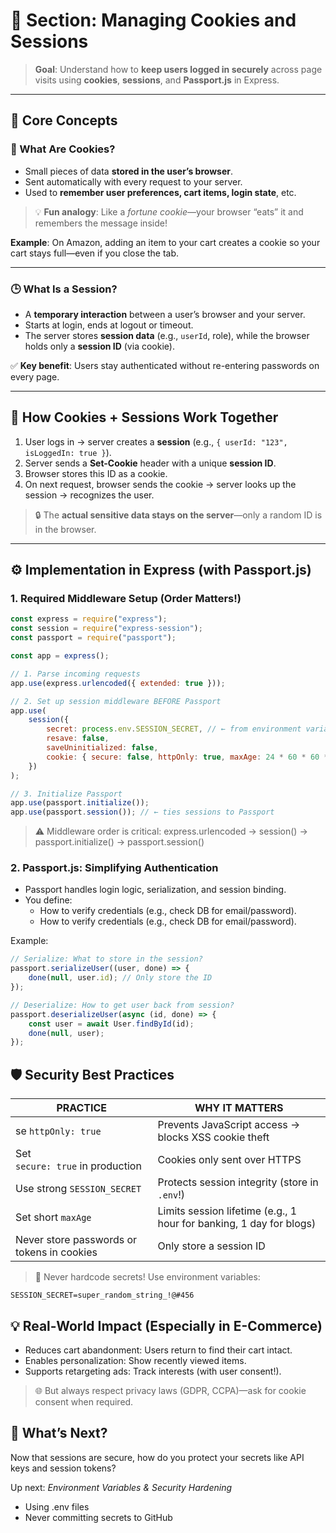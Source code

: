 # 🍪 Section: Managing Cookies and Sessions

> **Goal**: Understand how to **keep users logged in securely** across page visits using **cookies**, **sessions**, and **Passport.js** in Express.

---

## 🧠 Core Concepts

### 🍪 What Are Cookies?

- Small pieces of data **stored in the user’s browser**.
- Sent automatically with every request to your server.
- Used to **remember user preferences, cart items, login state**, etc.

> 💡 **Fun analogy**: Like a _fortune cookie_—your browser “eats” it and remembers the message inside!

**Example**:
On Amazon, adding an item to your cart creates a cookie so your cart stays full—even if you close the tab.

---

### 🕒 What Is a Session?

- A **temporary interaction** between a user’s browser and your server.
- Starts at login, ends at logout or timeout.
- The server stores **session data** (e.g., `userId`, role), while the browser holds only a **session ID** (via cookie).

✅ **Key benefit**: Users stay authenticated without re-entering passwords on every page.

---

## 🔗 How Cookies + Sessions Work Together

1. User logs in → server creates a **session** (e.g., `{ userId: "123", isLoggedIn: true }`).
2. Server sends a **Set-Cookie** header with a unique **session ID**.
3. Browser stores this ID as a cookie.
4. On next request, browser sends the cookie → server looks up the session → recognizes the user.

> 🔒 The **actual sensitive data stays on the server**—only a random ID is in the browser.

---

## ⚙️ Implementation in Express (with Passport.js)

### 1. **Required Middleware Setup (Order Matters!)**

```javascript
const express = require("express");
const session = require("express-session");
const passport = require("passport");

const app = express();

// 1. Parse incoming requests
app.use(express.urlencoded({ extended: true }));

// 2. Set up session middleware BEFORE Passport
app.use(
	session({
		secret: process.env.SESSION_SECRET, // ← from environment variables!
		resave: false,
		saveUninitialized: false,
		cookie: { secure: false, httpOnly: true, maxAge: 24 * 60 * 60 * 1000 }, // 1 day
	})
);

// 3. Initialize Passport
app.use(passport.initialize());
app.use(passport.session()); // ← ties sessions to Passport
```

> ⚠️ Middleware order is critical:
> express.urlencoded → session() → passport.initialize() → passport.session()

### 2. Passport.js: Simplifying Authentication

- Passport handles login logic, serialization, and session binding.
- You define:
  - How to verify credentials (e.g., check DB for email/password).
  - How to verify credentials (e.g., check DB for email/password).

Example:

```javascript
// Serialize: What to store in the session?
passport.serializeUser((user, done) => {
	done(null, user.id); // Only store the ID
});

// Deserialize: How to get user back from session?
passport.deserializeUser(async (id, done) => {
	const user = await User.findById(id);
	done(null, user);
});
```

## 🛡️ Security Best Practices

| PRACTICE                                   | WHY IT MATTERS                                                      |
| ------------------------------------------ | ------------------------------------------------------------------- |
| se `httpOnly: true`                        | Prevents JavaScript access → blocks XSS cookie theft                |
| Set <br>`secure: true` in production       | Cookies only sent over HTTPS                                        |
| Use strong `SESSION_SECRET`                | Protects session integrity (store in `.env`!)                       |
| Set short `maxAge`                         | Limits session lifetime (e.g., 1 hour for banking, 1 day for blogs) |
| Never store passwords or tokens in cookies | Only store a session ID                                             |

> 🔐 Never hardcode secrets!
> Use environment variables:

```
SESSION_SECRET=super_random_string_!@#456
```

## 💡 Real-World Impact (Especially in E-Commerce)

- Reduces cart abandonment: Users return to find their cart intact.
- Enables personalization: Show recently viewed items.
- Supports retargeting ads: Track interests (with user consent!).

> 🌐 But always respect privacy laws (GDPR, CCPA)—ask for cookie consent when required.

## 🔮 What’s Next?

Now that sessions are secure, how do you protect your secrets like API keys and session tokens?

Up next: _Environment Variables & Security Hardening_

- Using .env files
- Never committing secrets to GitHub
